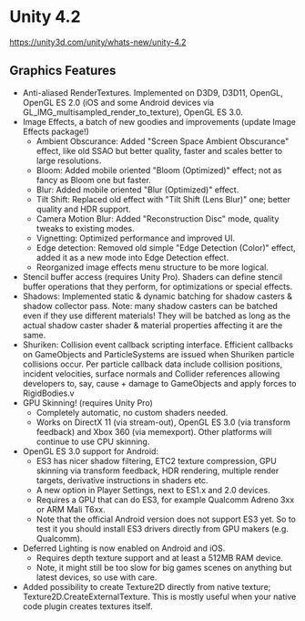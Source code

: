 # Unity 4.2

https://unity3d.com/unity/whats-new/unity-4.2

## Graphics Features



*   Anti-aliased RenderTextures. Implemented on D3D9, D3D11, OpenGL, OpenGL ES 2.0 (iOS and some Android devices via GL\_IMG\_multisampled\_render\_to\_texture), OpenGL ES 3.0.
*   Image Effects, a batch of new goodies and improvements (update Image Effects package!)
    *   Ambient Obscurance: Added "Screen Space Ambient Obscurance" effect, like old SSAO but better quality, faster and scales better to large resolutions.
    *   Bloom: Added mobile oriented "Bloom (Optimized)" effect; not as fancy as Bloom one but faster.
    *   Blur: Added mobile oriented "Blur (Optimized)" effect.
    *   Tilt Shift: Replaced old effect with "Tilt Shift (Lens Blur)" one; better quality and HDR support.
    *   Camera Motion Blur: Added "Reconstruction Disc" mode, quality tweaks to existing modes.
    *   Vignetting: Optimized performance and improved UI.
    *   Edge detection: Removed old simple "Edge Detection (Color)" effect, added it as a new mode into Edge Detection effect.
    *   Reorganized image effects menu structure to be more logical.
*   Stencil buffer access (requires Unity Pro). Shaders can define stencil buffer operations that they perform, for optimizations or special effects.
*   Shadows: Implemented static & dynamic batching for shadow casters & shadow collector pass. Note: many shadow casters can be batched even if they use different materials! They will be batched as long as the actual shadow caster shader & material properties affecting it are the same.
*   Shuriken: Collision event callback scripting interface. Efficient callbacks on GameObjects and ParticleSystems are issued when Shuriken particle collisions occur. Per particle callback data include collision positions, incident velocities, surface normals and Collider references allowing developers to, say, cause + damage to GameObjects and apply forces to RigidBodies.v
*   GPU Skinning! (requires Unity Pro)
    *   Completely automatic, no custom shaders needed.
    *   Works on DirectX 11 (via stream-out), OpenGL ES 3.0 (via transform feedback) and Xbox 360 (via memexport). Other platforms will continue to use CPU skinning.
*   OpenGL ES 3.0 support for Android:
    *   ES3 has nicer shadow filtering, ETC2 texture compression, GPU skinning via transform feedback, HDR rendering, multiple render targets, derivative instructions in shaders etc.
    *   A new option in Player Settings, next to ES1.x and 2.0 devices.
    *   Requires a GPU that can do ES3, for example Qualcomm Adreno 3xx or ARM Mali T6xx.
    *   Note that the official Android version does not support ES3 yet. So to test it you should install ES3 drivers directly from GPU makers (e.g. Qualcomm).
*   Deferred Lighting is now enabled on Android and iOS.
    *   Requires depth texture support and at least a 512MB RAM device.
    *   Note, it might still be too slow for big games scenes on anything but latest devices, so use with care.
*   Added possibility to create Texture2D directly from native texture; Texture2D.CreateExternalTexture. This is mostly useful when your native code plugin creates textures itself.
